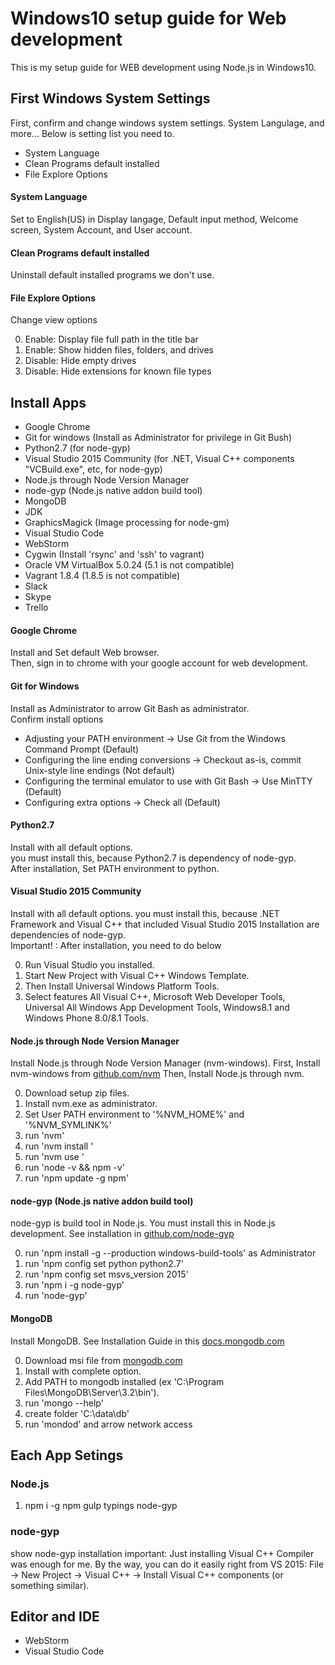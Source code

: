 # Windows10 setup guide for Web development
This is my setup guide for WEB development using Node.js in Windows10.


## First Windows System Settings
First, confirm and change windows system settings.
System Langulage, and more...
Below is setting list you need to.

- System Language
- Clean Programs default installed
- File Explore Options

#### System Language
Set to English(US) in Display langage, Default input method, Welcome screen, System Account, and User account.

#### Clean Programs default installed
Uninstall default installed programs we don't use.

#### File Explore Options
Change view options

0. Enable: Display file full path in the title bar
0. Enable: Show hidden files, folders, and drives
0. Disable: Hide empty drives
0. Disable: Hide extensions for known file types



## Install Apps
- Google Chrome
- Git for windows (Install as Administrator for privilege in Git Bush)
- Python2.7 (for node-gyp)
- Visual Studio 2015 Community (for .NET, Visual C++ components "VCBuild.exe", etc, for node-gyp)
- Node.js through Node Version Manager
- node-gyp (Node.js native addon build tool)
- MongoDB
- JDK
- GraphicsMagick (Image processing for node-gm)
- Visual Studio Code
- WebStorm
- Cygwin (Install 'rsync' and 'ssh' to vagrant)
- Oracle VM VirtualBox 5.0.24 (5.1 is not compatible)
- Vagrant 1.8.4 (1.8.5 is not compatible)
- Slack
- Skype
- Trello

#### Google Chrome
Install and Set default Web browser.  
Then, sign in to chrome with your google account for web development.

#### Git for Windows
Install as Administrator to arrow Git Bash as administrator.  
Confirm install options  

- Adjusting your PATH environment -> Use Git from the Windows Command Prompt (Default)
- Configuring the line ending conversions -> Checkout as-is, commit Unix-style line endings (Not default)
- Configuring the terminal emulator to use with Git Bash -> Use MinTTY (Default)
- Configuring extra options -> Check all (Default)

#### Python2.7
Install with all default options.  
you must install this, because Python2.7 is dependency of node-gyp.  
After installation, Set PATH environment to python.

#### Visual Studio 2015 Community
Install with all default options.
you must install this, because .NET Framework and Visual C++ that included Visual Studio 2015 Installation are dependencies of node-gyp.  
Important! :  After installation, you need to do below

0. Run Visual Studio you installed.
0. Start New Project with Visual C++ Windows Template.
0. Then Install Universal Windows Platform Tools.
0. Select features All Visual C++, Microsoft Web Developer Tools, Universal All Windows App Development Tools, Windows8.1 and Windows Phone 8.0/8.1 Tools.

#### Node.js through Node Version Manager
Install Node.js through Node Version Manager (nvm-windows).
First, Install nvm-windows from [github.com/nvm](https://github.com/coreybutler/nvm-windows/releases)
Then, Install Node.js through nvm.

0. Download setup zip files.
0. Install nvm.exe as administrator.
0. Set User PATH environment to '%NVM_HOME%' and '%NVM_SYMLINK%'
0. run 'nvm'
0. run 'nvm install <version>'
0. run 'nvm use <installed version>'
0. run 'node -v && npm -v'
0. run 'npm update -g npm'

#### node-gyp (Node.js native addon build tool)
node-gyp is build tool in Node.js.
You must install this in Node.js development.
See installation in [github.com/node-gyp](https://github.com/nodejs/node-gyp)

0. run 'npm install -g --production windows-build-tools' as Administrator
0. run 'npm config set python python2.7'
0. run 'npm config set msvs_version 2015'
0. run 'npm i -g node-gyp'
0. run 'node-gyp'

#### MongoDB
Install MongoDB.
See Installation Guide in this [docs.mongodb.com](https://docs.mongodb.com/manual/tutorial/install-mongodb-on-windows/)

0. Download msi file from [mongodb.com](https://www.mongodb.com/download-center#community)
0. Install with complete option.
0. Add PATH to mongodb installed (ex 'C:\Program Files\MongoDB\Server\3.2\bin').
0. run 'mongo --help'
0. create folder 'C:\data\db'
0. run 'mondod' and arrow network access




## Each App Setings
### Node.js
1. npm i -g npm gulp typings node-gyp

### node-gyp
show node-gyp installation
important: Just installing Visual C++ Compiler was enough for me. By the way, you can do it easily right from VS 2015: File -> New Project -> Visual C++ -> Install Visual C++ components (or something similar).



## Editor and IDE
- WebStorm
- Visual Studio Code
